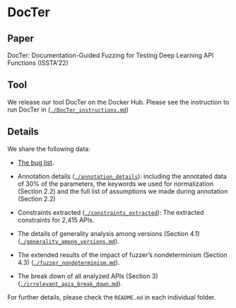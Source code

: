 # DocTer



## Paper
DocTer: Documentation-Guided Fuzzing for Testing Deep Learning API Functions (ISSTA'22) 


## Tool
We release our tool DocTer on the Docker Hub. Please see the instruction to run DocTer in ([`./DocTer_instructions.md`](https://github.com/lin-tan/DocTer/blob/main/DocTer_instructions.md))



## Details

We share the following data:


- [The bug list](https://docs.google.com/spreadsheets/d/1DgupQBMVpybHtyOhCO0fRb-oJDZbZSbo7H-AG36AE_c/edit?usp=sharing).

- Annotation details ([`./annotation_details`](https://github.com/lin-tan/DocTer/tree/main/annotation_details)): including the annotated data of 30% of the parameters, the keywords we used for normalization (Section 2.2) and the full list of assumptions we made during annotation (Section 2.2)

- Constraints extracted ([`./constraints_extracted`](https://github.com/lin-tan/DocTer/tree/main/constraints_extracted)): The extracted constraints for 2,415 APIs.


- The details of generality analysis among versions (Section 4.1) ([`./generality_among_versions.md`](https://github.com/lin-tan/DocTer/blob/main/generality_among_versions.md)).

- The extended results of the impact of fuzzer’s nondeterminism (Section 4.3) ([`./fuzzer_nondeterminism.md`](https://github.com/lin-tan/DocTer/blob/main/fuzzer_nondeterminism.md)).

- The break down of all analyzed APIs (Section 3) ([`./irrelevant_apis_break_down.md`](https://github.com/lin-tan/DocTer/blob/main/irrelevant_apis_break_down.md)).



For further details, please check the `README.md` in each individual folder.





